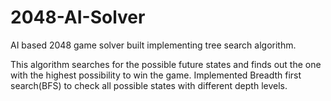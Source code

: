 # 2048-AI-Solver
AI based 2048 game solver built implementing tree search algorithm. 

This algorithm searches for the possible future states and finds out the one with the highest possibility to win the game. Implemented Breadth first search(BFS) to check all possible states with different depth levels.
